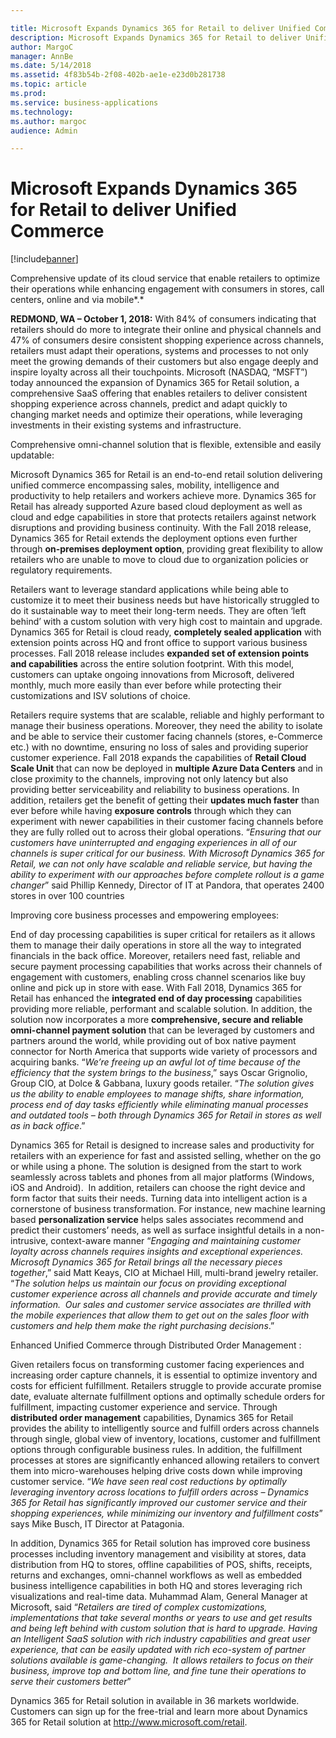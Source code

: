```yaml
---

title: Microsoft Expands Dynamics 365 for Retail to deliver Unified Commerce
description: Microsoft Expands Dynamics 365 for Retail to deliver Unified Commerce
author: MargoC
manager: AnnBe
ms.date: 5/14/2018
ms.assetid: 4f83b54b-2f08-402b-ae1e-e23d0b281738
ms.topic: article
ms.prod: 
ms.service: business-applications
ms.technology: 
ms.author: margoc
audience: Admin

---
```

#  Microsoft Expands Dynamics 365 for Retail to deliver Unified Commerce 


[!include[banner](../../includes/banner.md)]

Comprehensive update of its cloud service that enable retailers to optimize
their operations while enhancing engagement with consumers in stores, call
centers, online and via mobile*.*

**REDMOND, WA – October 1, 2018:** With 84% of consumers indicating that
retailers should do more to integrate their online and physical channels and 47%
of consumers desire consistent shopping experience across channels, retailers
must adapt their operations, systems and processes to not only meet the growing
demands of their customers but also engage deeply and inspire loyalty across all
their touchpoints. Microsoft (NASDAQ, “MSFT”) today announced the expansion of
Dynamics 365 for Retail solution, a comprehensive SaaS offering that enables
retailers to deliver consistent shopping experience across channels, predict and
adapt quickly to changing market needs and optimize their operations, while
leveraging investments in their existing systems and infrastructure.

Comprehensive omni-channel solution that is flexible, extensible and easily
updatable:

Microsoft Dynamics 365 for Retail is an end-to-end retail solution delivering
unified commerce encompassing sales, mobility, intelligence and productivity to
help retailers and workers achieve more. Dynamics 365 for Retail has already
supported Azure based cloud deployment as well as cloud and edge capabilities in
store that protects retailers against network disruptions and providing business
continuity. With the Fall 2018 release, Dynamics 365 for Retail extends the
deployment options even further through **on-premises deployment option**,
providing great flexibility to allow retailers who are unable to move to cloud
due to organization policies or regulatory requirements.

Retailers want to leverage standard applications while being able to customize
it to meet their business needs but have historically struggled to do it
sustainable way to meet their long-term needs. They are often ‘left behind’ with
a custom solution with very high cost to maintain and upgrade. Dynamics 365 for
Retail is cloud ready, **completely sealed application** with extension points
across HQ and front office to support various business processes. Fall 2018
release includes **expanded set of extension points and capabilities** across
the entire solution footprint. With this model, customers can uptake ongoing
innovations from Microsoft, delivered monthly, much more easily than ever before
while protecting their customizations and ISV solutions of choice.

Retailers require systems that are scalable, reliable and highly performant to
manage their business operations. Moreover, they need the ability to isolate and
be able to service their customer facing channels (stores, e-Commerce etc.) with
no downtime, ensuring no loss of sales and providing superior customer
experience. Fall 2018 expands the capabilities of **Retail Cloud Scale Unit**
that can now be deployed in **multiple Azure Data Centers** and in close
proximity to the channels, improving not only latency but also providing better
serviceability and reliability to business operations. In addition, retailers
get the benefit of getting their **updates much faster** than ever before while
having **exposure controls** through which they can experiment with newer
capabilities in their customer facing channels before they are fully rolled out
to across their global operations. “*Ensuring that our customers have
uninterrupted and engaging experiences in all of our channels is super critical
for our business. With Microsoft Dynamics 365 for Retail, we can not only have
scalable and reliable service, but having the ability to experiment with our
approaches before complete rollout is a game changer*” said Phillip Kennedy,
Director of IT at Pandora, that operates 2400 stores in over 100 countries

Improving core business processes and empowering employees:

End of day processing capabilities is super critical for retailers as it allows
them to manage their daily operations in store all the way to integrated
financials in the back office. Moreover, retailers need fast, reliable and
secure payment processing capabilities that works across their channels of
engagement with customers, enabling cross channel scenarios like buy online and
pick up in store with ease. With Fall 2018, Dynamics 365 for Retail has enhanced
the **integrated end of day processing** capabilities providing more reliable,
performant and scalable solution. In addition, the solution now incorporates a
more **comprehensive, secure and reliable omni-channel payment solution** that
can be leveraged by customers and partners around the world, while providing out
of box native payment connector for North America that supports wide variety of
processors and acquiring banks. “*We’re freeing up an awful lot of time because
of the efficiency that the system brings to the business*,” says Oscar
Grignolio, Group CIO, at Dolce & Gabbana, luxury goods retailer. “*The solution
gives us the ability to enable employees to manage shifts, share information,
process end of day tasks efficiently while eliminating manual processes and
outdated tools – both through Dynamics 365 for Retail in stores as well as in
back office*.”

Dynamics 365 for Retail is designed to increase sales and productivity for
retailers with an experience for fast and assisted selling, whether on the go or
while using a phone. The solution is designed from the start to work seamlessly
across tablets and phones from all major platforms (Windows, iOS and Android). 
In addition, retailers can choose the right device and form factor that suits
their needs. Turning data into intelligent action is a cornerstone of business
transformation. For instance, new machine learning based **personalization
service** helps sales associates recommend and predict their customers’ needs,
as well as surface insightful details in a non-intrusive, context-aware manner
“*Engaging and maintaining customer loyalty across channels requires insights
and exceptional experiences. Microsoft Dynamics 365 for Retail brings all the
necessary pieces together*,” said Matt Keays, CIO at Michael Hill, multi-brand
jewelry retailer.  “*The solution helps us maintain our focus on providing
exceptional customer experience across all channels and provide accurate and
timely information.  Our sales and customer service associates are thrilled with
the mobile experiences that allow them to get out on the sales floor with
customers and help them make the right purchasing decisions*.”

Enhanced Unified Commerce through Distributed Order Management :

Given retailers focus on transforming customer facing experiences and increasing
order capture channels, it is essential to optimize inventory and costs for
efficient fulfillment. Retailers struggle to provide accurate promise date,
evaluate alternate fulfillment options and optimally schedule orders for
fulfillment, impacting customer experience and service. Through **distributed
order management** capabilities, Dynamics 365 for Retail provides the ability to
intelligently source and fulfill orders across channels through single, global
view of inventory, locations, customer and fulfillment options through
configurable business rules. In addition, the fulfillment processes at stores
are significantly enhanced allowing retailers to convert them into
micro-warehouses helping drive costs down while improving customer service. “*We
have seen real cost reductions by optimally leveraging inventory across
locations to fulfill orders across – Dynamics 365 for Retail has significantly
improved our customer service and their shopping experiences, while minimizing
our inventory and fulfillment costs*” says Mike Busch, IT Director at Patagonia.

In addition, Dynamics 365 for Retail solution has improved core business
processes including inventory management and visibility at stores, data
distribution from HQ to stores, offline capabilities of POS, shifts, receipts,
returns and exchanges, omni-channel workflows as well as embedded business
intelligence capabilities in both HQ and stores leveraging rich visualizations
and real-time data. Muhammad Alam, General Manager at Microsoft, said
“*Retailers are tired of complex customizations, implementations that take
several months or years to use and get results and being left behind with custom
solution that is hard to upgrade. Having an Intelligent SaaS solution with rich
industry capabilities and great user experience, that can be easily updated with
rich eco-system of partner solutions available is game-changing.  It allows
retailers to focus on their business, improve top and bottom line, and fine tune
their operations to serve their customers better*”

Dynamics 365 for Retail solution in available in 36 markets worldwide. 
Customers can sign up for the free-trial and learn more about Dynamics 365 for
Retail solution at <http://www.microsoft.com/retail>.
